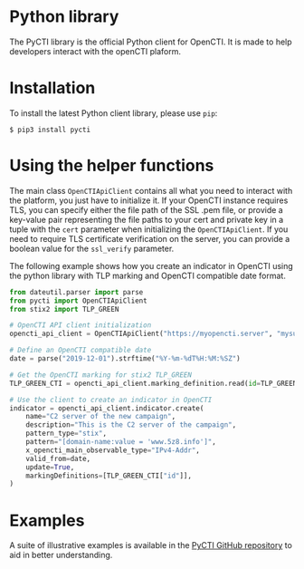 # Python library

The PyCTI library is the official Python client for OpenCTI. It is made to help developers interact with the openCTI plaform.

# Installation

To install the latest Python client library, please use `pip`:

    $ pip3 install pycti

# Using the helper functions

The main class `OpenCTIApiClient` contains all what you need to interact with the platform, you just have to initialize it. If your OpenCTI instance requires TLS, you can specify either the file path of the SSL .pem file, or provide a key-value pair representing the file paths to your cert and private key in a tuple with the `cert` parameter when initializing the `OpenCTIApiClient`. If you need to require TLS certificate verification on the server, you can provide a boolean value for the `ssl_verify` parameter.

The following example shows how you create an indicator in OpenCTI using the python library with TLP marking and OpenCTI compatible date format.

```python
from dateutil.parser import parse
from pycti import OpenCTIApiClient
from stix2 import TLP_GREEN

# OpenCTI API client initialization
opencti_api_client = OpenCTIApiClient("https://myopencti.server", "mysupersecrettoken")

# Define an OpenCTI compatible date
date = parse("2019-12-01").strftime("%Y-%m-%dT%H:%M:%SZ")

# Get the OpenCTI marking for stix2 TLP_GREEN
TLP_GREEN_CTI = opencti_api_client.marking_definition.read(id=TLP_GREEN["id"])

# Use the client to create an indicator in OpenCTI
indicator = opencti_api_client.indicator.create(
    name="C2 server of the new campaign",
    description="This is the C2 server of the campaign",
    pattern_type="stix",
    pattern="[domain-name:value = 'www.5z8.info']",
    x_opencti_main_observable_type="IPv4-Addr",
    valid_from=date,
    update=True,
    markingDefinitions=[TLP_GREEN_CTI["id"]],
)
```
# Examples

A suite of illustrative examples is available in the [PyCTI GitHub repository](https://github.com/OpenCTI-Platform/client-python/tree/master/examples) to aid in better understanding.
